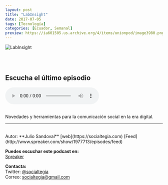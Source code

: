 ```yaml
---
layout: post
title: "LabInsight"
date: 2017-07-05
tags: [Tecnología]
categories: [Ecuador, Semanal]
preview: https://ia601505.us.archive.org/4/items/unionpod/image3980.png
---
```


![LabInsight](https://ia601505.us.archive.org/4/items/unionpod/Labinsight500.jpg)

<br/>
<br/>

## Escucha el último episodio

<!--reproductor-feed=http://www.spreaker.com/show/1977713/episodes/feed-->
<!--reproductor-start-->
<audio id="audio" preload="auto" controls="" src="http://api.spreaker.com/download/episode/14335181/podcast_1521513733.mp3"></audio>
<!--reproductor-end-->

<br/>  
Novedades y herramientas para la comunicación social en la era digital.

_ _ _
<br>
Autor: **Julio Sandoval**  
[web](https://socialtegia.com)  
[Feed](http://www.spreaker.com/show/1977713/episodes/feed)  


**Puedes escuchar este podcast en:**  
[Spreaker](https://www.spreaker.com/show/labinsight_1)  



**Contacta:**  
Twitter: [@socialtegia](https://twitter.com/socialtegia)  
Correo: [socialtegia@gmail.com](mailto:socialtegia@gmail.com)  

